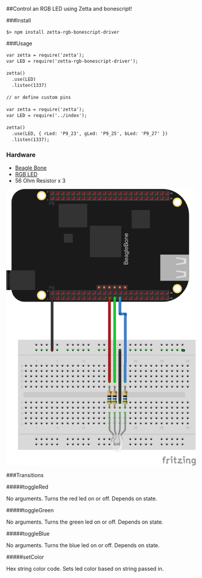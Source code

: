 ##Control an RGB LED using Zetta and bonescript!

###Install

```
$> npm install zetta-rgb-bonescript-driver
```

###Usage

```
var zetta = require('zetta');
var LED = require('zetta-rgb-bonescript-driver');

zetta()
  .use(LED)
  .listen(1337)

// or define custom pins

var zetta = require('zetta');
var LED = require('../index');

zetta()
  .use(LED, { rLed: 'P9_23', gLed: 'P9_25', bLed: 'P9_27' })
  .listen(1337);

```

### Hardware

* [Beagle Bone](http://beagleboard.org/black)
* [RGB LED](https://www.sparkfun.com/products/10820)
* 56 Ohm Resistor x 3

![Hookup Diagram](docs/hookup_diagram_bb.png)

###Transitions

#####toggleRed

No arguments. Turns the red led on or off. Depends on state.

#####toggleGreen

No arguments. Turns the green led on or off. Depends on state.

#####toggleBlue

No arguments. Turns the blue led on or off. Depends on state.

#####setColor

Hex string color code. Sets led color based on string passed in.
